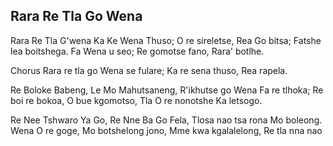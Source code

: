 ## Rara Re Tla Go Wena

Rara Re Tla G'wena Ka Ke Wena Thuso;
O re sireletse, Rea Go bitsa;
Fatshe lea boitshega. Fa Wena u seo;
Re gomotse fano, Rara' botlhe.

Chorus
Rara re tla go Wena se fulare;
Ka re sena thuso, Rea rapela.

Re Boloke Babeng, Le Mo Mahutsaneng,
R'ikhutse go Wena Fa re tlhoka;
Re boi re bokoa, O bue kgomotso,
Tla O re nonotshe Ka letsogo.

Re Nee Tshwaro Ya Go, Re Nne Ba Go Fela,
Tlosa nao tsa rona Mo boleong.
Wena O re goge, Mo botshelong jono,
Mme kwa kgalalelong, Re tla nna nao

